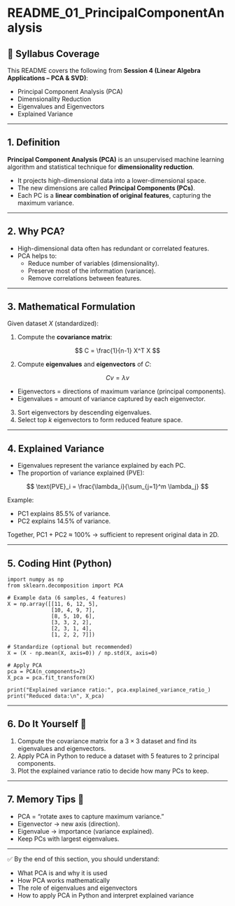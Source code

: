 # README_01_PrincipalComponentAnalysis

## 📌 Syllabus Coverage
This README covers the following from **Session 4 (Linear Algebra Applications – PCA & SVD)**:
- Principal Component Analysis (PCA)
- Dimensionality Reduction
- Eigenvalues and Eigenvectors
- Explained Variance

---

## 1. Definition
**Principal Component Analysis (PCA)** is an unsupervised machine learning algorithm and statistical technique for **dimensionality reduction**.  

- It projects high-dimensional data into a lower-dimensional space.  
- The new dimensions are called **Principal Components (PCs)**.  
- Each PC is a **linear combination of original features**, capturing the maximum variance.  

---

## 2. Why PCA?
- High-dimensional data often has redundant or correlated features.  
- PCA helps to:  
  - Reduce number of variables (dimensionality).  
  - Preserve most of the information (variance).  
  - Remove correlations between features.  

---

## 3. Mathematical Formulation
Given dataset $X$ (standardized):  

1. Compute the **covariance matrix**:  

$$
C = \frac{1}{n-1} X^T X
$$

2. Compute **eigenvalues** and **eigenvectors** of $C$:  

$$
C v = \lambda v
$$

- Eigenvectors = directions of maximum variance (principal components).  
- Eigenvalues = amount of variance captured by each eigenvector.  

3. Sort eigenvectors by descending eigenvalues.  
4. Select top $k$ eigenvectors to form reduced feature space.  

---

## 4. Explained Variance
- Eigenvalues represent the variance explained by each PC.  
- The proportion of variance explained (PVE):  

$$
\text{PVE}_i = \frac{\lambda_i}{\sum_{j=1}^m \lambda_j}
$$

Example:  
- PC1 explains 85.5% of variance.  
- PC2 explains 14.5% of variance.  

Together, PC1 + PC2 ≈ 100% → sufficient to represent original data in 2D.  

---

## 5. Coding Hint (Python)
    import numpy as np
    from sklearn.decomposition import PCA

    # Example data (6 samples, 4 features)
    X = np.array([[11, 6, 12, 5],
                  [10, 4, 9, 7],
                  [8, 5, 10, 6],
                  [3, 3, 2, 2],
                  [2, 3, 1, 4],
                  [1, 2, 2, 7]])

    # Standardize (optional but recommended)
    X = (X - np.mean(X, axis=0)) / np.std(X, axis=0)

    # Apply PCA
    pca = PCA(n_components=2)
    X_pca = pca.fit_transform(X)

    print("Explained variance ratio:", pca.explained_variance_ratio_)
    print("Reduced data:\n", X_pca)

---

## 6. Do It Yourself 🚀
1. Compute the covariance matrix for a $3 \times 3$ dataset and find its eigenvalues and eigenvectors.  
2. Apply PCA in Python to reduce a dataset with 5 features to 2 principal components.  
3. Plot the explained variance ratio to decide how many PCs to keep.  

---

## 7. Memory Tips 🧠
- PCA = “rotate axes to capture maximum variance.”  
- Eigenvector → new axis (direction).  
- Eigenvalue → importance (variance explained).  
- Keep PCs with largest eigenvalues.  

---

✅ By the end of this section, you should understand:
- What PCA is and why it is used  
- How PCA works mathematically  
- The role of eigenvalues and eigenvectors  
- How to apply PCA in Python and interpret explained variance  

